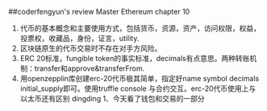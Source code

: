 ##coderfengyun's review
Master Ethereum chapter 10
1. 代币的基本概念和主要使用方式，包括货币，资源，资产，访问权限，权益，投票权，收藏品，身份，证言，utility.
2. 区块链原生的代币交易时不存在对手方风险。
3. ERC 20标准，fungible token的事实标准，decimals有点意思。两种转账机制：transfer和approve&transferFrom.
4. 用openzepplin库创建erc-20代币极其简单，指定好name symbol decimals initial_supply即可。使用truffle console 与合约交互。erc-20代币使用上与以太币还有区别
dingding
1、今天看了钱包和交易的一部分
